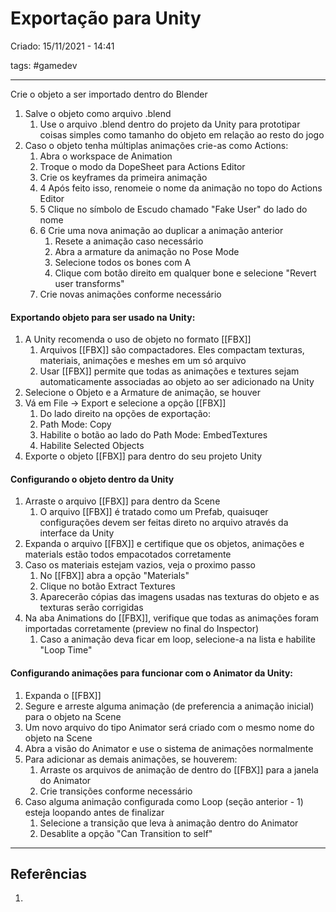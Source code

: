 # Exportação para Unity
Criado: 15/11/2021 - 14:41

tags: #gamedev 

---

Crie o objeto a ser importado dentro do Blender

1. Salve o objeto como arquivo .blend
   1. Use o arquivo .blend dentro do projeto da Unity para prototipar coisas simples como tamanho do objeto em relação ao resto do jogo
1. Caso o objeto tenha múltiplas animações crie-as como Actions:
   1. Abra o workspace de Animation
   1. Troque o modo da DopeSheet para Actions Editor
   1. Crie os keyframes da primeira animação
   1. 4 Após feito isso, renomeie o nome da animação no topo do Actions Editor
   1. 5 Clique no símbolo de Escudo chamado "Fake User" do lado do nome
   1. 6 Crie uma nova animação ao duplicar a animação anterior
      1. Resete a animação caso necessário
      1. Abra a armature da animação no Pose Mode
      1. Selecione todos os bones com A
      1. Clique com botão direito em qualquer bone e selecione "Revert user transforms"
   1. Crie novas animações conforme necessário

#### Exportando objeto para ser usado na Unity:

1. A Unity recomenda o uso de objeto no formato [[FBX]]
   1. Arquivos [[FBX]] são compactadores. Eles compactam texturas, materiais, animações e meshes em um só arquivo
   1. Usar [[FBX]] permite que todas as animações e textures sejam automaticamente associadas ao objeto ao ser adicionado na Unity
1. Selecione o Objeto e a Armature de animação, se houver
1. Vá em File -> Export e selecione a opção [[FBX]]
   1. Do lado direito na opções de exportação:
   1. Path Mode: Copy
   1. Habilite o botão ao lado do Path Mode: EmbedTextures
   1. Habilite Selected Objects
1. Exporte o objeto [[FBX]] para dentro do seu projeto Unity

#### Configurando o objeto dentro da Unity

1. Arraste o arquivo [[FBX]] para dentro da Scene
   1. O arquivo [[FBX]] é tratado como um Prefab, quaisuqer configurações devem ser feitas direto no arquivo através da interface da Unity
1. Expanda o arquivo [[FBX]] e certifique que os objetos, animações e materials estão todos empacotados corretamente 
1. Caso os materiais estejam vazios, veja o proximo passo
   1. No [[FBX]] abra a opção "Materials"
   1. Clique no botão Extract Textures
   1. Aparecerão cópias das imagens usadas nas texturas do objeto e as texturas serão corrigidas
1. Na aba Animations do [[FBX]], verifique que todas as animações foram importadas corretamente (preview no final do Inspector)
   1. Caso a animação deva ficar em loop, selecione-a na lista e habilite "Loop Time"

#### Configurando animações para funcionar com o Animator da Unity:

1. Expanda o [[FBX]]
1. Segure e arreste alguma animação (de preferencia a animação inicial) para o objeto na Scene
1. Um novo arquivo do tipo Animator será criado com o mesmo nome do objeto na Scene
1. Abra a visão do Animator e use o sistema de animações normalmente
1. Para adicionar as demais animações, se houverem:
   1. Arraste os arquivos de animação de dentro do [[FBX]] para a janela do Animator
   1. Crie transições conforme necessário
1. Caso alguma animação configurada como Loop (seção anterior - 1) esteja loopando antes de finalizar
   1. Selecione a transição que leva à animação dentro do Animator
   1. Desablite a opção "Can Transition to self"

---
## Referências
1.



